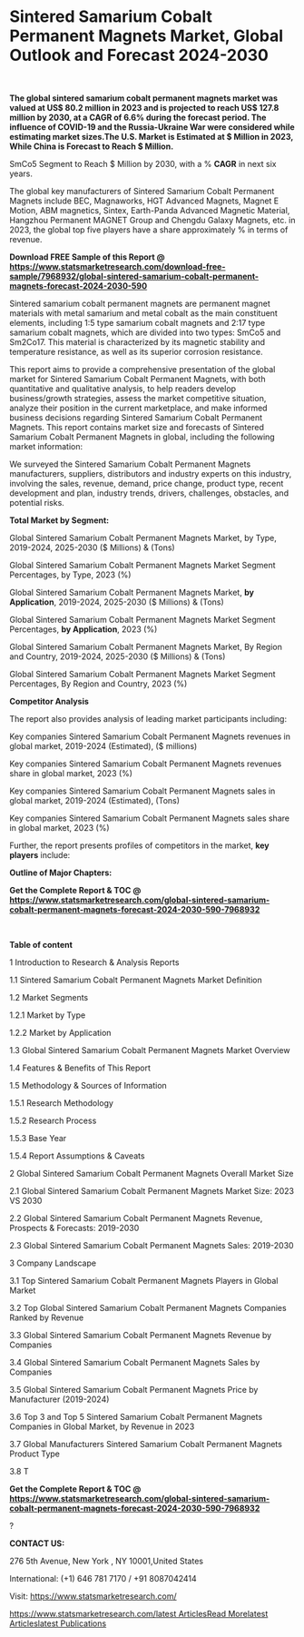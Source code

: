 <h1>Sintered Samarium Cobalt Permanent Magnets Market, Global Outlook and Forecast 2024-2030</h1><br/><p><strong>The global sintered samarium cobalt permanent magnets market was valued at US$ 80.2 million in 2023 and is projected to reach US$ 127.8 million by 2030, at a <strong>CAGR</strong> of 6.6% during the forecast period. The influence of COVID-19 and the Russia-Ukraine War were considered while estimating market sizes.The U.S. Market is Estimated at $ Million in 2023, While China is Forecast to Reach $ Million.</strong></p>
 
 
 
 <p>SmCo5 Segment to Reach $ Million by 2030, with a % <strong>CAGR</strong> in next six years.</p>
 
 
 
 <p>The global key manufacturers of Sintered Samarium Cobalt Permanent Magnets include BEC, Magnaworks, HGT Advanced Magnets, Magnet E Motion, ABM magnetics, Sintex, Earth-Panda Advanced Magnetic Material, Hangzhou Permanent MAGNET Group and Chengdu Galaxy Magnets, etc. in 2023, the global top five players have a share approximately % in terms of revenue.</p>
 
 
 
 <p><strong>Download FREE Sample of this Report @ <a href="https://www.statsmarketresearch.com/download-free-sample/7968932/global-sintered-samarium-cobalt-permanent-magnets-forecast-2024-2030-590">https://www.statsmarketresearch.com/download-free-sample/7968932/global-sintered-samarium-cobalt-permanent-magnets-forecast-2024-2030-590</a></strong></p>
 
 
 
 <p>Sintered samarium cobalt permanent magnets are permanent magnet materials with metal samarium and metal cobalt as the main constituent elements, including 1:5 type samarium cobalt magnets and 2:17 type samarium cobalt magnets, which are divided into two types: SmCo5 and Sm2Co17. This material is characterized by its magnetic stability and temperature resistance, as well as its superior corrosion resistance.</p>
 
 
 
 <p>This report aims to provide a comprehensive presentation of the global market for Sintered Samarium Cobalt Permanent Magnets, with both quantitative and qualitative analysis, to help readers develop business/growth strategies, assess the market competitive situation, analyze their position in the current marketplace, and make informed business decisions regarding Sintered Samarium Cobalt Permanent Magnets. This report contains market size and forecasts of Sintered Samarium Cobalt Permanent Magnets in global, including the following market information:</p>
 
 
 
 <p>We surveyed the Sintered Samarium Cobalt Permanent Magnets manufacturers, suppliers, distributors and industry experts on this industry, involving the sales, revenue, demand, price change, product type, recent development and plan, industry trends, drivers, challenges, obstacles, and potential risks.</p>
 
 
 
 <p><strong>Total Market by Segment:</strong></p>
 
 
 
 <p>Global Sintered Samarium Cobalt Permanent Magnets Market, by Type, 2019-2024, 2025-2030 ($ Millions) & (Tons)</p>
 
 
 
 <p>Global Sintered Samarium Cobalt Permanent Magnets Market Segment Percentages, by Type, 2023 (%)</p>
 
 
 
 <p>Global Sintered Samarium Cobalt Permanent Magnets Market, <strong>by Application</strong>, 2019-2024, 2025-2030 ($ Millions) & (Tons)</p>
 
 
 
 <p>Global Sintered Samarium Cobalt Permanent Magnets Market Segment Percentages, <strong>by Application</strong>, 2023 (%)</p>
 
 
 
 <p>Global Sintered Samarium Cobalt Permanent Magnets Market, By Region and Country, 2019-2024, 2025-2030 ($ Millions) & (Tons)</p>
 
 
 
 <p>Global Sintered Samarium Cobalt Permanent Magnets Market Segment Percentages, By Region and Country, 2023 (%)</p>
 
 
 
 <p><strong>Competitor Analysis</strong></p>
 
 
 
 <p>The report also provides analysis of leading market participants including:</p>
 
 
 
 <p>Key companies Sintered Samarium Cobalt Permanent Magnets revenues in global market, 2019-2024 (Estimated), ($ millions)</p>
 
 
 
 <p>Key companies Sintered Samarium Cobalt Permanent Magnets revenues share in global market, 2023 (%)</p>
 
 
 
 <p>Key companies Sintered Samarium Cobalt Permanent Magnets sales in global market, 2019-2024 (Estimated), (Tons)</p>
 
 
 
 <p>Key companies Sintered Samarium Cobalt Permanent Magnets sales share in global market, 2023 (%)</p>
 
 
 
 <p>Further, the report presents profiles of competitors in the market, <strong>key players</strong> include:</p>
 
 
 
 <p><strong>Outline of Major Chapters:</strong></p>
 
 
 
 <div><b>Get the Complete Report & TOC @ <a href="https://www.statsmarketresearch.com/global-sintered-samarium-cobalt-permanent-magnets-forecast-2024-2030-590-7968932">https://www.statsmarketresearch.com/global-sintered-samarium-cobalt-permanent-magnets-forecast-2024-2030-590-7968932</a></b></div>
 
 
 
 <p><br />
 
 <b>Table of content</b></p>
 
 
 
 <p>1 Introduction to Research & Analysis Reports<br />
 
 1.1 Sintered Samarium Cobalt Permanent Magnets Market Definition<br />
 
 1.2 Market Segments<br />
 
 1.2.1 Market by Type<br />
 
 1.2.2 Market by Application<br />
 
 1.3 Global Sintered Samarium Cobalt Permanent Magnets Market Overview<br />
 
 1.4 Features & Benefits of This Report<br />
 
 1.5 Methodology & Sources of Information<br />
 
 1.5.1 Research Methodology<br />
 
 1.5.2 Research Process<br />
 
 1.5.3 Base Year<br />
 
 1.5.4 Report Assumptions & Caveats<br />
 
 2 Global Sintered Samarium Cobalt Permanent Magnets Overall Market Size<br />
 
 2.1 Global Sintered Samarium Cobalt Permanent Magnets Market Size: 2023 VS 2030<br />
 
 2.2 Global Sintered Samarium Cobalt Permanent Magnets Revenue, Prospects & Forecasts: 2019-2030<br />
 
 2.3 Global Sintered Samarium Cobalt Permanent Magnets Sales: 2019-2030<br />
 
 3 Company Landscape<br />
 
 3.1 Top Sintered Samarium Cobalt Permanent Magnets Players in Global Market<br />
 
 3.2 Top Global Sintered Samarium Cobalt Permanent Magnets Companies Ranked by Revenue<br />
 
 3.3 Global Sintered Samarium Cobalt Permanent Magnets Revenue by Companies<br />
 
 3.4 Global Sintered Samarium Cobalt Permanent Magnets Sales by Companies<br />
 
 3.5 Global Sintered Samarium Cobalt Permanent Magnets Price by Manufacturer (2019-2024)<br />
 
 3.6 Top 3 and Top 5 Sintered Samarium Cobalt Permanent Magnets Companies in Global Market, by Revenue in 2023<br />
 
 3.7 Global Manufacturers Sintered Samarium Cobalt Permanent Magnets Product Type<br />
 
 3.8 T</p>
 
 
 
 <div><b>Get the Complete Report & TOC @ <a href="https://www.statsmarketresearch.com/global-sintered-samarium-cobalt-permanent-magnets-forecast-2024-2030-590-7968932">https://www.statsmarketresearch.com/global-sintered-samarium-cobalt-permanent-magnets-forecast-2024-2030-590-7968932</a></b></div>
 
 
 
 <p>? </p>
 
 
 
 <p><b>CONTACT US:</b><br />
 
 276 5th Avenue, New York , NY 10001,United States<br />
 
 International: (+1) 646 781 7170 / +91 8087042414<br />
 
 Visit: <a href="https://www.statsmarketresearch.com/">https://www.statsmarketresearch.com/</a><br />
 
 <a href="https://gyeongbokgung.com">https://www.statsmarketresearch.com/</a><a href="https://hallyeomaritime.com">latest Articles</a><a href="https://jingwansa.com">Read More</a><a href="https://nguoiviet.jp/">latest Articles</a><a href="https://www.intelmarketresearch.com/">latest Publications</a></p>